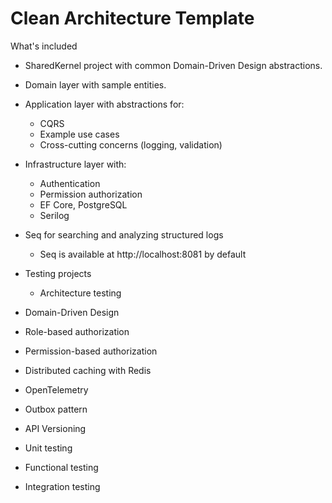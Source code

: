 # Clean Architecture Template

What's included

- SharedKernel project with common Domain-Driven Design abstractions.
- Domain layer with sample entities.
- Application layer with abstractions for:
  - CQRS
  - Example use cases
  - Cross-cutting concerns (logging, validation)
- Infrastructure layer with:
  - Authentication
  - Permission authorization
  - EF Core, PostgreSQL
  - Serilog
- Seq for searching and analyzing structured logs
  - Seq is available at http://localhost:8081 by default
- Testing projects
  - Architecture testing

- Domain-Driven Design
- Role-based authorization
- Permission-based authorization
- Distributed caching with Redis
- OpenTelemetry
- Outbox pattern
- API Versioning
- Unit testing
- Functional testing
- Integration testing
